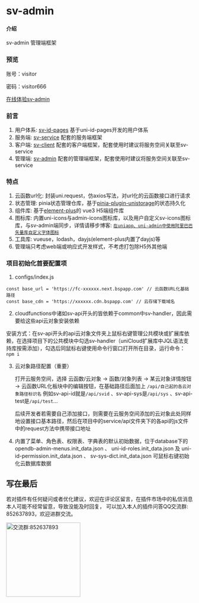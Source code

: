 # sv-admin

#### 介绍
sv-admin 管理端框架

### 预览
账号：visitor

密码：visitor666

[在线体验sv-admin](https://static-mp-74bfcbac-6ba6-4f39-8513-8831390ff75a.next.bspapp.com/admin/#/uni_modules/sv-id-pages/pages/login/login-admin)

### 前言
1. 用户体系: [sv-id-pages](https://ext.dcloud.net.cn/plugin?id=15141) 基于uni-id-pages开发的用户体系
2. 服务端: [sv-service](https://ext.dcloud.net.cn/plugin?id=16529) 配套的服务端框架
3. 客户端: [sv-client](https://ext.dcloud.net.cn/plugin?id=16530) 配套的客户端框架，配套使用时建议将服务空间关联至sv-service
4. 管理端: [sv-admin](https://ext.dcloud.net.cn/plugin?id=16531) 配套的管理端框架，配套使用时建议将服务空间关联至sv-service

### 特点
1. 云函数url化: 封装uni.request，仿axios写法，对url化的云函数接口进行请求
2. 状态管理: pinia状态管理仓库，基于[pinia-plugin-unistorage](https://ext.dcloud.net.cn/plugin?id=8081)的状态持久化
3. 组件库: 基于[element-plus](https://element-plus.gitee.io/zh-CN/)的 vue3 H5端组件库
4. 图标库: 内置uni-icons与admin-icons图标库，以及用户自定义sv-icons图标库，与sv-admin端同步，详情请移步博客: [`在uniapp、uni-admin中使用阿里巴巴矢量库自定义字体图标`](https://blog.csdn.net/qq_48702470/article/details/134409205)
5. 工具库: vueuse，lodash，dayjs(element-plus内置了dayjs)等
6. 管理端只考虑web端或响应式开发样式，不考虑打包除H5外其他端

### 项目初始化首要配置项
1. configs/index.js
```
const base_url = 'https://fc-xxxxxx.next.bspapp.com' // 云函数URL化基础路径
const base_cdn = 'https://xxxxxx.cdn.bspapp.com' // 云存储下载域名
```

2. cloudfunctions中诸如sv-api开头的皆依赖于common中sv-handler，因此需要给这些api云对象安装依赖

  安装方式：在sv-api开头的api云对象文件夹上鼠标右键管理公共模块或扩展库依赖，在选择项目下的公共模块中勾选sv-handler（uniCloud扩展库中JQL语法支持库按需添加），勾选后同鼠标右键使用命令行窗口打开所在目录，运行命令：`npm i`
  

3. 云对象路径配置（重要）

    打开云服务空间，选择 云函数/云对象 -> 函数/对象列表 -> 某云对象详情按钮 -> 云函数URL化板块中的编辑按钮，在基础路径后面加上 `/api/自己起的各云对象路径标识名` 例如sv-api-id就是`/api/svid` 、sv-api-sys是`/api/sys` 、sv-api-test是`/api/test`... 

    后续开发者若需要自己添加接口，则需要在云服务空间添加的云对象此处同样地设置接口基本路径，然后在项目中的service/api文件夹下的各api的js文件中的request方法中携带接口地址
    

4. 内置了菜单、角色表、权限表、字典表的默认初始数据，位于database下的 opendb-admin-menus.init_data.json 、 uni-id-roles.init_data.json 及  uni-id-permission.init_data.json 、 sv-sys-dict.init_data.json 可鼠标右键初始化云数据库数据


## 写在最后
若对插件有任何疑问或者优化建议，欢迎在评论区留言，在插件市场中的私信消息本人可能不经常留意，导致没能及时回复，
可以加入本人的插件问答QQ交流群: 852637893，欢迎进群交流。

<img width="200" src="https://mp-0ecede5c-a993-48bf-ba4b-45d9a8c7e79b.cdn.bspapp.com/resource/qqqun.jpg" alt="交流群:852637893"/>
